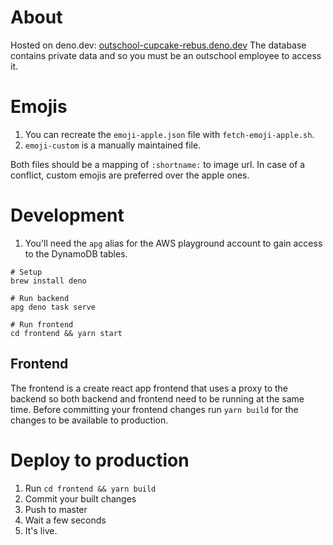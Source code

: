 # About

Hosted on deno.dev: [outschool-cupcake-rebus.deno.dev](https://outschool-cupcake-rebus.deno.dev)
The database contains private data and so you must be an outschool employee to access it.

# Emojis

1. You can recreate the `emoji-apple.json` file with `fetch-emoji-apple.sh`.
2. `emoji-custom` is a manually maintained file.

Both files should be a mapping of `:shortname:` to image url.
In case of a conflict, custom emojis are preferred over the apple ones.

# Development

1. You'll need the `apg` alias for the AWS playground account to gain access to the DynamoDB tables.

```shell
# Setup
brew install deno

# Run backend
apg deno task serve

# Run frontend 
cd frontend && yarn start
```

## Frontend

The frontend is a create react app frontend that uses a proxy to the backend so both backend and frontend need to be running at the same time. Before committing your frontend changes run `yarn build` for the changes to be available to production.

# Deploy to production

1. Run `cd frontend && yarn build`
2. Commit your built changes
3. Push to master
4. Wait a few seconds
5. It's live.
